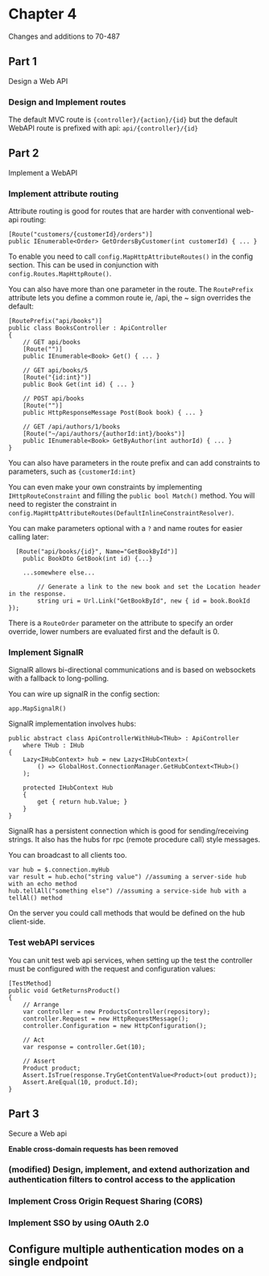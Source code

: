 ﻿# Chapter 4

Changes and additions to 70-487

## Part 1

Design a Web API

### Design and Implement routes

The default MVC route is `{controller}/{action}/{id}` but the default WebAPI route is prefixed with api: `api/{controller}/{id}`


## Part 2

Implement a WebAPI

### Implement attribute routing

Attribute routing is good for routes that are harder with conventional web-api routing:

```
[Route("customers/{customerId}/orders")]
public IEnumerable<Order> GetOrdersByCustomer(int customerId) { ... }
```

To enable you need to call `config.MapHttpAttributeRoutes()` in the config section. This can be used in conjunction with `config.Routes.MapHttpRoute()`.

You can also have more than one parameter in the route. The `RoutePrefix` attribute lets you define a common route ie, /api, the ~ sign overrides the default:

```
[RoutePrefix("api/books")]
public class BooksController : ApiController
{
    // GET api/books
    [Route("")]
    public IEnumerable<Book> Get() { ... }

    // GET api/books/5
    [Route("{id:int}")]
    public Book Get(int id) { ... }

    // POST api/books
    [Route("")]
    public HttpResponseMessage Post(Book book) { ... }

	// GET /api/authors/1/books
    [Route("~/api/authors/{authorId:int}/books")]
    public IEnumerable<Book> GetByAuthor(int authorId) { ... }
}
```

You can also have parameters in the route prefix and can add constraints to parameters, such as `{customerId:int}`

You can even make your own constraints by implementing `IHttpRouteConstraint` and filling the `public bool Match()` method. You will need to register the constraint in `config.MapHttpAttributeRoutes(DefaultInlineConstraintResolver)`.

You can make parameters optional with a `?` and name routes for easier calling later:

```
  [Route("api/books/{id}", Name="GetBookById")]
    public BookDto GetBook(int id) {...}

	...somewhere else...

        // Generate a link to the new book and set the Location header in the response.
        string uri = Url.Link("GetBookById", new { id = book.BookId });
```

There is a `RouteOrder` parameter on the attribute to specify an order override, lower numbers are evaluated first and the default is 0.

### Implement SignalR

SignalR allows bi-directional communications and is based on websockets with a fallback to long-polling.

You can wire up signalR in the config section:

`app.MapSignalR()`

SignalR implementation involves hubs:

```
public abstract class ApiControllerWithHub<THub> : ApiController
    where THub : IHub
{
    Lazy<IHubContext> hub = new Lazy<IHubContext>(
        () => GlobalHost.ConnectionManager.GetHubContext<THub>()
    );

    protected IHubContext Hub
    {
        get { return hub.Value; }
    }
}
```

SignalR has a persistent connection which is good for sending/receiving strings. It also has the hubs for rpc (remote procedure call) style messages.

You can broadcast to all clients too.

```
var hub = $.connection.myHub
var result = hub.echo("string value") //assuming a server-side hub with an echo method
hub.tellAll("something else") //assuming a service-side hub with a tellAl() method
```

On the server you could call methods that would be defined on the hub client-side.

### Test webAPI services

You can unit test web api services, when setting up the test the controller must be configured with the request and configuration values:

```
[TestMethod]
public void GetReturnsProduct()
{
    // Arrange
    var controller = new ProductsController(repository);
    controller.Request = new HttpRequestMessage();
    controller.Configuration = new HttpConfiguration();

    // Act
    var response = controller.Get(10);

    // Assert
    Product product;
    Assert.IsTrue(response.TryGetContentValue<Product>(out product));
    Assert.AreEqual(10, product.Id);
}
```

## Part 3

Secure a Web api

**Enable cross-domain requests has been removed**

### (modified) Design, implement, and extend authorization and authentication filters to control access to the application

### Implement Cross Origin Request Sharing (CORS)

### Implement SSO by using OAuth 2.0

## Configure multiple authentication modes on a single endpoint